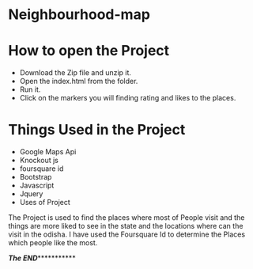 Neighbourhood-map
=================

How to open the Project
=======================

* Download the Zip file and unzip it.
* Open the index.html from the folder.
* Run it.
* Click on the markers you will finding rating and likes to the places.

Things Used in the Project
=========================
* Google Maps Api
* Knockout js
* foursquare id
* Bootstrap
* Javascript
* Jquery
* Uses of Project

The Project is used to find the places where most of People visit and the things are more liked to see in the state and the locations where can the visit in the odisha. I have used the Foursquare Id to determine the Places which people like the most.

 *****************The END****************************
